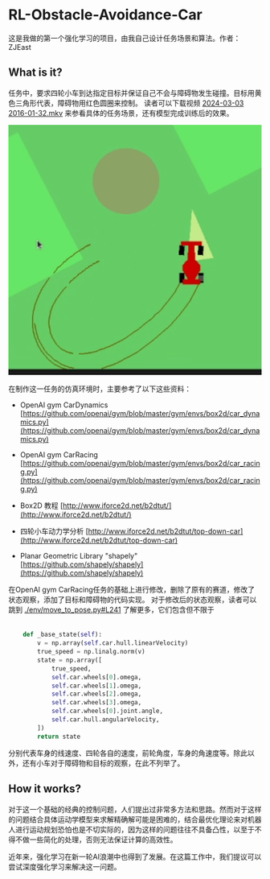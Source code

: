 # RL-Obstacle-Avoidance-Car

这是我做的第一个强化学习的项目，由我自己设计任务场景和算法。作者：ZJEast

## What is it?

任务中，要求四轮小车到达指定目标并保证自己不会与障碍物发生碰撞。目标用黄色三角形代表，障碍物用红色圆圈来控制。
读者可以下载视频 [2024-03-03 2016-01-32.mkv](./2024-03-03%2016-01-32.mkv) 来参看具体的任务场景，还有模型完成训练后的效果。

![car](./car.png)

在制作这一任务的仿真环境时，主要参考了以下这些资料：

- OpenAI gym CarDynamics [https://github.com/openai/gym/blob/master/gym/envs/box2d/car_dynamics.py](https://github.com/openai/gym/blob/master/gym/envs/box2d/car_dynamics.py)

- OpenAI gym CarRacing [https://github.com/openai/gym/blob/master/gym/envs/box2d/car_racing.py](https://github.com/openai/gym/blob/master/gym/envs/box2d/car_racing.py)

- Box2D 教程 [http://www.iforce2d.net/b2dtut/](http://www.iforce2d.net/b2dtut/)

- 四轮小车动力学分析 [http://www.iforce2d.net/b2dtut/top-down-car](http://www.iforce2d.net/b2dtut/top-down-car)

- Planar Geometric Library "shapely" [https://github.com/shapely/shapely](https://github.com/shapely/shapely)

在OpenAI gym CarRacing任务的基础上进行修改，删除了原有的赛道，修改了状态观察，添加了目标和障碍物的代码实现。
对于修改后的状态观察，读者可以跳到 [./env/move_to_pose.py#L241](./env/move_to_pose.py#L241) 了解更多，它们包含但不限于

``` python

    def _base_state(self):
        v = np.array(self.car.hull.linearVelocity)
        true_speed = np.linalg.norm(v)
        state = np.array([
            true_speed,
            self.car.wheels[0].omega,
            self.car.wheels[1].omega,
            self.car.wheels[2].omega,
            self.car.wheels[3].omega,
            self.car.wheels[0].joint.angle,
            self.car.hull.angularVelocity,
        ])
        return state

```

分别代表车身的线速度、四轮各自的速度，前轮角度，车身的角速度等。除此以外，还有小车对于障碍物和目标的观察，在此不列举了。

## How it works?

对于这一个基础的经典的控制问题，人们提出过非常多方法和思路。然而对于这样的问题结合具体运动学模型来求解精确解可能是困难的，结合最优化理论来对机器人进行运动规划恐怕也是不切实际的，因为这样的问题往往不具备凸性，以至于不得不做一些简化的处理，否则无法保证计算的高效性。

近年来，强化学习在新一轮AI浪潮中也得到了发展。在这篇工作中，我们提议可以尝试深度强化学习来解决这一问题。
